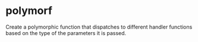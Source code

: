 # polymorf
Create a polymorphic function that dispatches to different handler functions based on the type of the parameters it is passed.